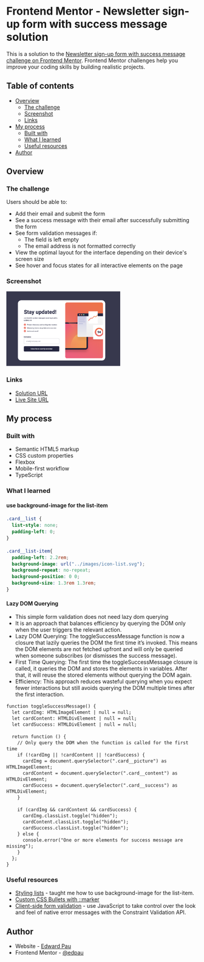 # Frontend Mentor - Newsletter sign-up form with success message solution

This is a solution to the [Newsletter sign-up form with success message challenge on Frontend Mentor](https://www.frontendmentor.io/challenges/newsletter-signup-form-with-success-message-3FC1AZbNrv). Frontend Mentor challenges help you improve your coding skills by building realistic projects. 

## Table of contents

- [Overview](#overview)
  - [The challenge](#the-challenge)
  - [Screenshot](#screenshot)
  - [Links](#links)
- [My process](#my-process)
  - [Built with](#built-with)
  - [What I learned](#what-i-learned)
  - [Useful resources](#useful-resources)
- [Author](#author)


## Overview

### The challenge

Users should be able to:

- Add their email and submit the form
- See a success message with their email after successfully submitting the form
- See form validation messages if:
  - The field is left empty
  - The email address is not formatted correctly
- View the optimal layout for the interface depending on their device's screen size
- See hover and focus states for all interactive elements on the page

### Screenshot

<img src="./images/screenshot.png" alt="Screenshot" width="300"/>


### Links

- [Solution URL](https://github.com/edpau/fm_four-card-feature-section)
- [Live Site URL](https://edpau.github.io/fm_four-card-feature-section/)

## My process

### Built with

- Semantic HTML5 markup
- CSS custom properties
- Flexbox
- Mobile-first workflow
- TypeScript


### What I learned

#### use background-image for the list-item 

```CSS
.card__list {
  list-style: none;
  padding-left: 0;
}

.card__list-item{
  padding-left: 2.2rem;
  background-image: url("../images/icon-list.svg");
  background-repeat: no-repeat;
  background-position: 0 0;
  background-size: 1.3rem 1.3rem;
}
```

#### Lazy DOM Querying
- This simple form validation does not need lazy dom querying
-  It is an approach that balances efficiency by querying the DOM only when the user triggers the relevant action.
-  Lazy DOM Querying: The toggleSuccessMessage function is now a closure that lazily queries the DOM the first time it’s invoked. This means the DOM elements are not fetched upfront and will only be queried when someone subscribes (or dismisses the success message).
-  First Time Querying: The first time the toggleSuccessMessage closure is called, it queries the DOM and stores the elements in variables. After that, it will reuse the stored elements without querying the DOM again.
-  Efficiency: This approach reduces wasteful querying when you expect fewer interactions but still avoids querying the DOM multiple times after the first interaction.

```JS
function toggleSuccessMessage() {
  let cardImg: HTMLImageElement | null = null;
  let cardContent: HTMLDivElement | null = null;
  let cardSuccess: HTMLDivElement | null = null;

  return function () {
    // Only query the DOM when the function is called for the first time
    if (!cardImg || !cardContent || !cardSuccess) {
      cardImg = document.querySelector(".card__picture") as HTMLImageElement;
      cardContent = document.querySelector(".card__content") as HTMLDivElement;
      cardSuccess = document.querySelector(".card__success") as HTMLDivElement;
    }

    if (cardImg && cardContent && cardSuccess) {
      cardImg.classList.toggle("hidden");
      cardContent.classList.toggle("hidden");
      cardSuccess.classList.toggle("hidden");
    } else {
      console.error("One or more elements for success message are missing");
    }
  };
}
```

### Useful resources

- [Styling lists](https://developer.mozilla.org/en-US/docs/Learn/CSS/Styling_text/Styling_lists) - taught me how to use background-image for the list-item.
- [Custom CSS Bullets with ::marker](https://www.svgbackgrounds.com/custom-css-bullets-with-marker/)
- [Client-side form validation](https://developer.mozilla.org/en-US/docs/Learn/Forms/Form_validation) - use JavaScript to take control over the look and feel of native error messages with the Constraint Validation API.


## Author

- Website - [Edward Pau](https://www.edpau.me)
- Frontend Mentor - [@edpau](https://www.frontendmentor.io/profile/edpau)
